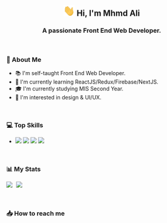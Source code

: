 <h2 align="center"><img src="./Hi.gif" width="30px"> Hi, I'm Mhmd Ali</h2>

<h3 align="center">A passionate Front End Web Developer.</h3>

<br>

### :eyes: About Me

- :books: I'm self-taught Front End Web Developer.
- :dart: I'm currently learning ReactJS/Redux/Firebase/NextJS.
- :mortar_board: I'm currently studying MIS Second Year.
- :art: I'm interested in design & UI/UX.

<br>

### :computer: Top Skills

- <img width ='36px' src ='https://raw.githubusercontent.com/rahulbanerjee26/githubAboutMeGenerator/main/icons/html.svg'>
  <img width ='36px' src ='https://raw.githubusercontent.com/rahulbanerjee26/githubAboutMeGenerator/main/icons/css.svg'>
  <img width ='36px' src ='https://raw.githubusercontent.com/rahulbanerjee26/githubAboutMeGenerator/main/icons/javascript.svg'>
  <img width ='36px' src ='https://raw.githubusercontent.com/rahulbanerjee26/githubAboutMeGenerator/main/icons/reactjs.svg'>

<br>

### :bar_chart: My Stats

<img src="https://github-readme-stats.vercel.app/api?username=mhmdali102&show_icons=true&locale=en" width="49%"><span style="display:inline-block;width:2%"></span><img src="https://github-readme-streak-stats.herokuapp.com/?user=mhmdali102&" width="49%">

<br>

### :inbox_tray: How to reach me
